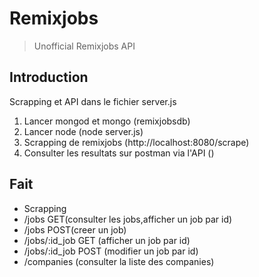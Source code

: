 # Remixjobs

> Unofficial Remixjobs API

## Introduction

Scrapping et API dans le fichier server.js

1. Lancer mongod et mongo (remixjobsdb)
2. Lancer node (node server.js)
3. Scrapping de remixjobs (http://localhost:8080/scrape)
4. Consulter les resultats sur postman via l'API ()

## Fait

* Scrapping
* /jobs GET(consulter les jobs,afficher un job par id)
* /jobs POST(creer un job)
* /jobs/:id_job GET (afficher un job par id)
* /jobs/:id_job POST (modifier un job par id)
* /companies (consulter la liste des companies)


